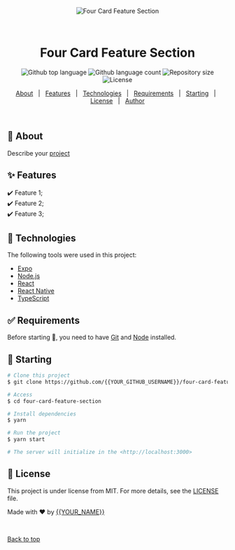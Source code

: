 <div align="center" id="top"> 
  <img src="./.github/app.gif" alt="Four Card Feature Section" />

  &#xa0;

  <!-- <a href="https://fourcardfeaturesection.netlify.app">Demo</a> -->
</div>

<h1 align="center">Four Card Feature Section</h1>

<p align="center">
  <img alt="Github top language" src="https://img.shields.io/github/languages/top/{{YOUR_GITHUB_USERNAME}}/four-card-feature-section?color=56BEB8">

  <img alt="Github language count" src="https://img.shields.io/github/languages/count/{{YOUR_GITHUB_USERNAME}}/four-card-feature-section?color=56BEB8">

  <img alt="Repository size" src="https://img.shields.io/github/repo-size/{{YOUR_GITHUB_USERNAME}}/four-card-feature-section?color=56BEB8">

  <img alt="License" src="https://img.shields.io/github/license/{{YOUR_GITHUB_USERNAME}}/four-card-feature-section?color=56BEB8">

  <!-- <img alt="Github issues" src="https://img.shields.io/github/issues/{{YOUR_GITHUB_USERNAME}}/four-card-feature-section?color=56BEB8" /> -->

  <!-- <img alt="Github forks" src="https://img.shields.io/github/forks/{{YOUR_GITHUB_USERNAME}}/four-card-feature-section?color=56BEB8" /> -->

  <!-- <img alt="Github stars" src="https://img.shields.io/github/stars/{{YOUR_GITHUB_USERNAME}}/four-card-feature-section?color=56BEB8" /> -->
</p>

<!-- Status -->

<!-- <h4 align="center"> 
	🚧  Four Card Feature Section 🚀 Under construction...  🚧
</h4> 

<hr> -->

<p align="center">
  <a href="#dart-about">About</a> &#xa0; | &#xa0; 
  <a href="#sparkles-features">Features</a> &#xa0; | &#xa0;
  <a href="#rocket-technologies">Technologies</a> &#xa0; | &#xa0;
  <a href="#white_check_mark-requirements">Requirements</a> &#xa0; | &#xa0;
  <a href="#checkered_flag-starting">Starting</a> &#xa0; | &#xa0;
  <a href="#memo-license">License</a> &#xa0; | &#xa0;
  <a href="https://github.com/{{YOUR_GITHUB_USERNAME}}" target="_blank">Author</a>
</p>

<br>

## :dart: About ##

Describe your <a href="https://r00kiead.github.io/four-card-feature-section/">project</a>

## :sparkles: Features ##

:heavy_check_mark: Feature 1;\
:heavy_check_mark: Feature 2;\
:heavy_check_mark: Feature 3;

## :rocket: Technologies ##

The following tools were used in this project:

- [Expo](https://expo.io/)
- [Node.js](https://nodejs.org/en/)
- [React](https://pt-br.reactjs.org/)
- [React Native](https://reactnative.dev/)
- [TypeScript](https://www.typescriptlang.org/)

## :white_check_mark: Requirements ##

Before starting :checkered_flag:, you need to have [Git](https://git-scm.com) and [Node](https://nodejs.org/en/) installed.

## :checkered_flag: Starting ##

```bash
# Clone this project
$ git clone https://github.com/{{YOUR_GITHUB_USERNAME}}/four-card-feature-section

# Access
$ cd four-card-feature-section

# Install dependencies
$ yarn

# Run the project
$ yarn start

# The server will initialize in the <http://localhost:3000>
```

## :memo: License ##

This project is under license from MIT. For more details, see the [LICENSE](LICENSE.md) file.


Made with :heart: by <a href="https://github.com/{{YOUR_GITHUB_USERNAME}}" target="_blank">{{YOUR_NAME}}</a>

&#xa0;

<a href="#top">Back to top</a>
